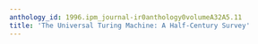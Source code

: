 ```yaml
---
anthology_id: 1996.ipm_journal-ir0anthology0volumeA32A5.11
title: 'The Universal Turing Machine: A Half-Century Survey'
---
```


